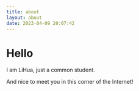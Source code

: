 ```yaml
---
title: about
layout: about
date: 2023-04-09 20:07:42
---
```


# Hello

I am LiHua, just a common student.

And nice to meet you in this corner of the Internet!
